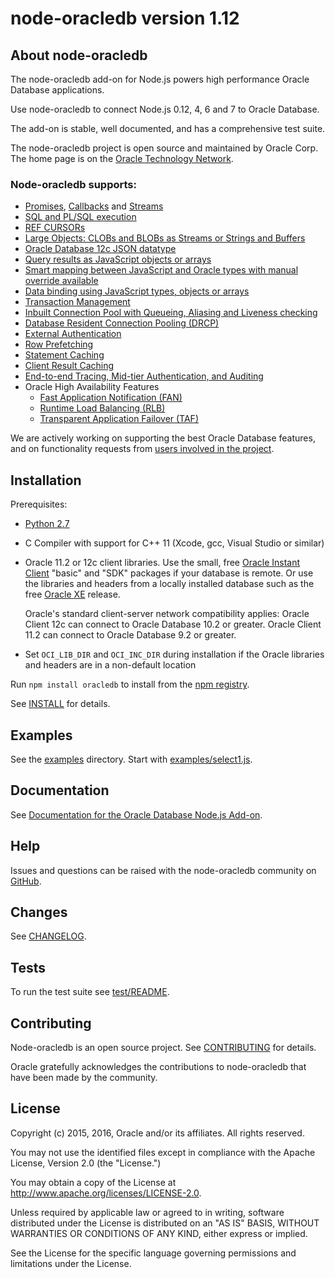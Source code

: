 # node-oracledb version 1.12

## <a name="about"></a> About node-oracledb

The node-oracledb add-on for Node.js powers high performance Oracle
Database applications.

Use node-oracledb to connect Node.js 0.12, 4, 6 and 7 to Oracle Database.

The add-on is stable, well documented, and has a comprehensive test suite.

The node-oracledb project is open source and maintained by Oracle Corp.  The home page is on the
[Oracle Technology Network](http://www.oracle.com/technetwork/database/database-technologies/scripting-languages/node_js/).

### Node-oracledb supports:

- [Promises](https://github.com/oracle/node-oracledb/blob/master/doc/api.md#promiseoverview), [Callbacks](https://github.com/oracle/node-oracledb/blob/master/doc/api.md#intro) and [Streams](https://github.com/oracle/node-oracledb/blob/master/doc/api.md#querystream)
- [SQL and PL/SQL execution](https://github.com/oracle/node-oracledb/blob/master/doc/api.md#sqlexecution)
- [REF CURSORs](https://github.com/oracle/node-oracledb/blob/master/doc/api.md#refcursors)
- [Large Objects: CLOBs and BLOBs as Streams or Strings and Buffers](https://github.com/oracle/node-oracledb/blob/master/doc/api.md#lobhandling)
- [Oracle Database 12c JSON datatype](https://github.com/oracle/node-oracledb/blob/master/doc/api.md#jsondatatype)
- [Query results as JavaScript objects or arrays](https://github.com/oracle/node-oracledb/blob/master/doc/api.md#queryoutputformats)
- [Smart mapping between JavaScript and Oracle types with manual override available](https://github.com/oracle/node-oracledb/blob/master/doc/api.md#typemap)
- [Data binding using JavaScript types, objects or arrays](https://github.com/oracle/node-oracledb/blob/master/doc/api.md#bind)
- [Transaction Management](https://github.com/oracle/node-oracledb/blob/master/doc/api.md#transactionmgt)
- [Inbuilt Connection Pool with Queueing, Aliasing and Liveness checking](https://github.com/oracle/node-oracledb/blob/master/doc/api.md#connpooling)
- [Database Resident Connection Pooling (DRCP)](https://github.com/oracle/node-oracledb/blob/master/doc/api.md#drcp)
- [External Authentication](https://github.com/oracle/node-oracledb/blob/master/doc/api.md#extauth)
- [Row Prefetching](https://github.com/oracle/node-oracledb/blob/master/doc/api.md#rowprefetching)
- [Statement Caching](https://github.com/oracle/node-oracledb/blob/master/doc/api.md#stmtcache)
- [Client Result Caching](https://docs.oracle.com/database/122/ADFNS/performance-and-scalability.htm#ADFNS464)
- [End-to-end Tracing, Mid-tier Authentication, and Auditing](https://github.com/oracle/node-oracledb/blob/master/doc/api.md#endtoend)
- Oracle High Availability Features
  - [Fast Application Notification (FAN)](https://docs.oracle.com/database/122/ADFNS/high-availability.htm#ADFNS538)
  - [Runtime Load Balancing (RLB)](https://docs.oracle.com/database/122/ADFNS/connection_strategies.htm#ADFNS515)
  - [Transparent Application Failover (TAF)](https://docs.oracle.com/database/122/ADFNS/high-availability.htm#ADFNS-GUID-96599425-9BDA-483C-9BA2-4A4D13013A37)

We are actively working on supporting the best Oracle Database
features, and on functionality requests from
[users involved in the project](https://github.com/oracle/node-oracledb/issues).

## <a name="installation"></a> Installation

Prerequisites:

- [Python 2.7](https://www.python.org/downloads/)
- C Compiler with support for C++ 11 (Xcode, gcc, Visual Studio or similar)
- Oracle 11.2 or 12c client libraries.  Use the small, free [Oracle Instant Client](http://www.oracle.com/technetwork/database/features/instant-client/index-100365.html) "basic" and "SDK" packages if your database is remote.  Or use the libraries and headers from a locally installed database such as the free [Oracle XE](http://www.oracle.com/technetwork/database/database-technologies/express-edition/overview/index.html) release.

  Oracle's standard client-server network compatibility applies: Oracle Client 12c can connect to Oracle Database 10.2 or greater. Oracle Client 11.2 can connect to Oracle Database 9.2 or greater.
- Set `OCI_LIB_DIR` and `OCI_INC_DIR` during installation if the Oracle libraries and headers are in a non-default location

Run `npm install oracledb` to install from the [npm registry](https://www.npmjs.com/package/oracledb).

See [INSTALL](https://github.com/oracle/node-oracledb/tree/master/INSTALL.md) for details.

## <a name="examples"></a> Examples

See the
[examples](https://github.com/oracle/node-oracledb/tree/master/examples) directory.
Start
with
[examples/select1.js](https://github.com/oracle/node-oracledb/blob/master/examples/select1.js#L35).

## <a name="doc"></a> Documentation

See [Documentation for the Oracle Database Node.js Add-on](https://github.com/oracle/node-oracledb/tree/master/doc/api.md).

## <a name="help"></a> Help

Issues and questions can be raised with the node-oracledb community on [GitHub](https://github.com/oracle/node-oracledb/issues).

## <a name="changes"></a> Changes

See [CHANGELOG](https://github.com/oracle/node-oracledb/tree/master/CHANGELOG.md).

## <a name="testing"></a> Tests

To run the test suite see [test/README](https://github.com/oracle/node-oracledb/tree/master/test/README.md).

## <a name="contrib"></a> Contributing

Node-oracledb is an open source project. See
[CONTRIBUTING](https://github.com/oracle/node-oracledb/tree/master/CONTRIBUTING.md)
for details.

Oracle gratefully acknowledges the contributions to node-oracledb that have been made by the community.

## <a name="license"></a> License

Copyright (c) 2015, 2016, Oracle and/or its affiliates. All rights reserved.

You may not use the identified files except in compliance with the Apache
License, Version 2.0 (the "License.")

You may obtain a copy of the License at
http://www.apache.org/licenses/LICENSE-2.0.

Unless required by applicable law or agreed to in writing, software
distributed under the License is distributed on an "AS IS" BASIS, WITHOUT
WARRANTIES OR CONDITIONS OF ANY KIND, either express or implied.

See the License for the specific language governing permissions and
limitations under the License.
